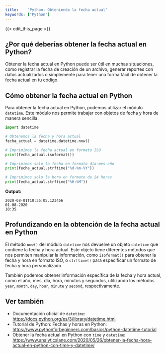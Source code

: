 ```yaml
---
title:    "Python: Obteniendo la fecha actual"
keywords: ["Python"]
---
```


{{< edit_this_page >}}

## ¿Por qué deberías obtener la fecha actual en Python?

Obtener la fecha actual en Python puede ser útil en muchas situaciones, como registrar la fecha de creación de un archivo, generar reportes con datos actualizados o simplemente para tener una forma fácil de obtener la fecha actual en tu código.

## Cómo obtener la fecha actual en Python

Para obtener la fecha actual en Python, podemos utilizar el módulo `datetime`. Este módulo nos permite trabajar con objetos de fecha y hora de manera sencilla.

```python
import datetime

# Obtenemos la fecha y hora actual
fecha_actual = datetime.datetime.now()

# Imprimimos la fecha actual en formato ISO
print(fecha_actual.isoformat())

# Imprimimos solo la fecha en formato día-mes-año
print(fecha_actual.strftime("%d-%m-%Y"))

# Imprimimos solo la hora en formato de 24 horas
print(fecha_actual.strftime("%H:%M"))
```

**Output:**
```
2020-08-01T10:35:05.123456
01-08-2020
10:35
```

## Profundizando en la obtención de la fecha actual en Python

El método `now()` del módulo `datetime` nos devuelve un objeto `datetime` que contiene la fecha y hora actual. Este objeto tiene diferentes métodos que nos permiten manipular la información, como `isoformat()` para obtener la fecha y hora en formato ISO, o `strftime()` para especificar un formato de fecha y hora personalizado.

También podemos obtener información específica de la fecha y hora actual, como el año, mes, día, hora, minutos y segundos, utilizando los métodos `year`, `month`, `day`, `hour`, `minute` y `second`, respectivamente.

## Ver también

- Documentación oficial de `datetime`: https://docs.python.org/es/3/library/datetime.html
- Tutorial de Python: Fechas y horas en Python: https://www.pythonforbeginners.com/basics/python-datetime-tutorial
- Obtener la fecha actual en Python con `time` y `datetime`: https://www.analyticslane.com/2020/05/26/obtener-la-fecha-hora-actual-en-python-con-time-y-datetime/